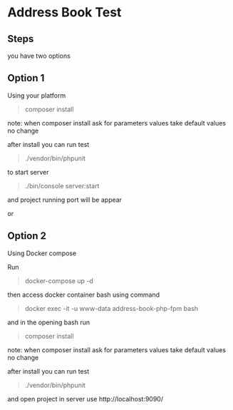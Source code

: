 Address Book Test 
========================

Steps
--------------
you have two options 

Option 1
---------
Using your platform 
>composer install

note: when composer install ask for parameters values take default values no change 

after install you can run test 
> ./vendor/bin/phpunit 

to start server 
>  ./bin/console server:start 

and project running port will be appear 

or 

Option 2
---------
Using Docker compose

Run
> docker-compose up -d 

then access docker container bash using command 
>docker exec -it -u www-data  address-book-php-fpm bash

and in the opening bash run 
> composer install

note: when composer install ask for parameters values take default values no change 

after install you can run test 
> ./vendor/bin/phpunit 

and open project in server use 
http://localhost:9090/
